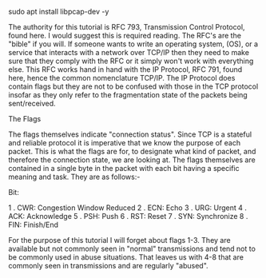 sudo apt install libpcap-dev -y

The authority for this tutorial is RFC 793, Transmission Control Protocol, found here. I would suggest this is required reading. The RFC's are the "bible" if you will. If someone wants to write an operating system, (OS), or a service that interacts with a network over TCP/IP then they need to make sure that they comply with the RFC or it simply won't work with everything else. This RFC works hand in hand with the IP Protocol, RFC 791, found here, hence the common nomenclature TCP/IP. The IP Protocol does contain flags but they are not to be confused with those in the TCP protocol insofar as they only refer to the fragmentation state of the packets being sent/received.

The Flags

The flags themselves indicate "connection status". Since TCP is a stateful and reliable protocol it is imperative that we know the purpose of each packet. This is what the flags are for, to designate what kind of packet, and therefore the connection state, we are looking at. The flags themselves are contained in a single byte in the packet with each bit having a specific meaning and task. They are as follows:-

Bit:

1 . CWR: Congestion Window Reduced
2 . ECN: Echo
3 . URG: Urgent
4 . ACK: Acknowledge
5 . PSH: Push
6 . RST: Reset
7 . SYN: Synchronize
8 . FIN: Finish/End

For the purpose of this tutorial I will forget about flags 1-3. They are available but not commonly seen in "normal" transmissions and tend not to be commonly used in abuse situations. That leaves us with 4-8 that are commonly seen in transmissions and are regularly "abused".
